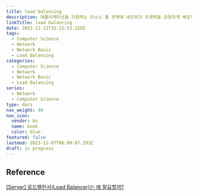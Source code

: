 ```yaml
---
title: load balancing
description: 애플리케이션을 지원하는 리소스 풀 전체에 네트워크 트래픽을 균등하게 배포하는 방법
linkTitle: load balancing
date: 2023-11-11T15:22:53.319Z
tags:
  - Computer Science
  - Network
  - Network Basic
  - Load Balancing
categories:
  - Computer Science
  - Network
  - Network Basic
  - Load Balancing
series:
  - Network
  - Computer Science
type: docs
nav_weight: 49
nav_icon:
  vendor: bs
  name: book
  color: blue
featured: false
lastmod: 2023-12-07T06:00:07.293Z
draft: in progress
---
```


## Reference

[[Server] 로드밸런서(Load Balancer)는 왜 필요할까?](https://kingofbackend.tistory.com/106)
